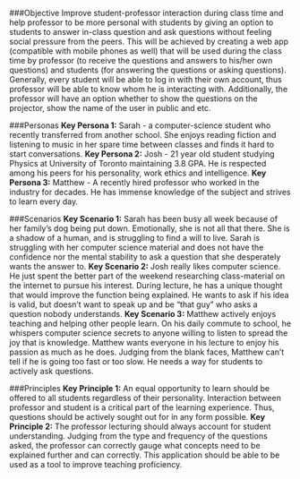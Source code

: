 ###Objective
Improve student-professor interaction during class time and help professor to be more personal with students by giving an option to students to answer in-class question and ask questions without feeling social pressure from the peers. This will be achieved by creating a web app (compatible with mobile phones as well) that will be used during the class time by professor (to receive the questions and answers to his/her own questions) and students (for answering the questions or asking questions). Generally, every student will be able to log in with their own account, thus professor will be able to know whom he is interacting with. Additionally, the professor will have an option whether to show the questions on the projector, show the name of the user in public and etc.

###Personas
**Key Persona 1:** Sarah - a computer-science student who recently transferred from another school. She enjoys reading fiction and listening to music in her spare time between classes and finds it hard to start conversations.
**Key Persona 2:** Josh - 21 year old student studying Physics at University of Toronto maintaining 3.8 GPA. He is respected among his peers for his personality, work ethics and intelligence.
**Key Persona 3:** Matthew - A recently hired professor who worked in the industry for decades. He has immense knowledge of the subject and strives to learn every day.

###Scenarios
**Key Scenario 1:** Sarah has been busy all week because of her family’s dog being put down. Emotionally, she is not all that there. She is a shadow of a human, and is struggling to find a will to live. Sarah is struggling with her computer science material and does not have the confidence nor the mental stability to ask a question that she desperately wants the answer to.
**Key Scenario 2:** Josh really likes computer science. He just spent the better part of the weekend researching class-material on the internet to pursue his interest. During lecture, he has a unique thought that would improve the function being explained. He wants to ask if his idea is valid, but doesn’t want to speak up and be “that guy” who asks a question nobody understands. 
**Key Scenario 3:** Matthew actively enjoys teaching and helping other people learn. On his daily commute to school, he whispers computer science secrets to anyone willing to listen to spread the joy that is knowledge. Matthew wants everyone in his lecture to enjoy his passion as much as he does. Judging from the blank faces, Matthew can’t tell if he is going too fast or too slow. He needs a way for students to actively ask questions.

###Principles
**Key Principle 1:** An equal opportunity to learn should be offered to all students regardless of their personality. Interaction between professor and student is a critical part of the learning experience. Thus, questions should be actively sought out for in any form possible.
**Key Principle 2:** The professor lecturing should always account for student understanding. Judging from the type and frequency of the questions asked, the professor can correctly gauge what concepts need to be explained further and can correctly. This application should be able to be used as a tool to improve teaching proficiency.
